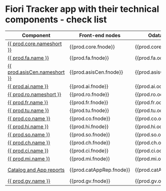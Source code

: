 # Fiori Tracker app with their technical components - check list


    

| Component                                          | Front-end nodes      | Odata service | Authorization role | Description    | 
|----------------------------------------------------|----------------------|---------------|-----------|---------|
| [{{ prod.core.nameshort }}](core/SPS03/main.md)    | {{prod.core.fnode}} | {{prod.core.odata}} | {{prod.core.ro}} | {{prod.core.desc}} |
| [{{ prod.fa.name }}](https://help.fioriappsusage.org) | {{prod.fa.fnode}} | {{prod.fa.odata}} | {{prod.fa.ro}} | {{prod.fa.desc}} |
| [{{ prod.asisCen.nameshort }}](asis/SPS02/main.md) | {{prod.asisCen.fnode}} | {{prod.asisCen.odata}} | {{prod.asisCen.ro}}| {{prod.asisCen.desc}} |
| [{{ prod.ai.name }}](ai/FPS01/main.md)             | {{prod.ai.fnode}} | {{prod.ai.odata}}| {{prod.ai.ro}} | {{ prod.ai.desc }} |
| [{{ prod.ro.nameshort }}](ro/FPS01/main.md)        | {{prod.ro.fnode}} | {{prod.ro.odata}}| {{prod.ro.ro}} | {{prod.ro.desc}} |
| [{{ prod.fr.name }}](https://help.fioriroletesting.com)        | {{prod.fr.fnode}} | {{prod.fr.odata}}| {{prod.fr.ro}} | {{prod.fr.desc}} |
| [{{ prod.tu.name }}](sap-fiori-test-users/overview.md) | {{prod.tu.fnode}} | {{prod.tu.odata}}| {{prod.tu.ro}} | {{ prod.tu.desc }}     
| [{{ prod.co.name }}](co/FPS01/main.md)  | {{prod.co.fnode}} | {{prod.co.odata}} | {{prod.co.ro}} | {{ prod.co.desc }} |
| [{{ prod.hi.name }}](hi/FPS01/main.md)  | {{prod.hi.fnode}} | {{prod.hi.odata}} | {{prod.hi.ro}} | {{ prod.hi.desc }} |
| [{{ prod.so.name }}](so/FPS01/main.md)  | {{prod.so.fnode}} | {{prod.so.odata}} | {{prod.so.ro}} | {{ prod.so.desc }} |
| [{{ prod.ch.name }}](ch/FPS01/main.md)  | {{prod.ch.fnode}} | {{prod.ch.odata}} | {{prod.ch.ro}} | {{ prod.ch.desc }} |
| [{{ prod.ci.name }}](ci/SPS02/main.md)  | {{prod.ci.fnode}} | {{prod.ci.odata}} | {{prod.ci.ro}} | {{ prod.ci.desc }} |
| [{{ prod.mi.name }}](mi/FPS01/main.md)  | {{prod.mi.fnode}} | {{prod.mi.odata}} | {{prod.mi.ro}} | {{ prod.mi.desc }} |
| [Catalog and App reports](app-and-catalog-reports/index.md) | {{prod.catAppRep.fnode}} | {{prod.catAppRep.odata}}| {{prod.catAppRep.ro}}  | {{ prod.catAppRep.desc}} |
| [{{ prod.gv.name }}](gv/FPS01/main.md) | {{prod.gv.fnode}} | {{prod.gv.odata}} | {{prod.gv.ro}} | {{ prod.gv.desc }} |    